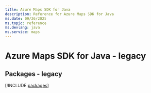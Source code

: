 ```yaml
---
title: Azure Maps SDK for Java
description: Reference for Azure Maps SDK for Java
ms.date: 09/26/2025
ms.topic: reference
ms.devlang: java
ms.service: maps
---
```

# Azure Maps SDK for Java - legacy
## Packages - legacy
[!INCLUDE [packages](maps-index.md)]